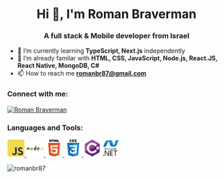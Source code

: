 <h1 align="center">Hi 👋, I'm Roman Braverman</h1>
<h3 align="center">A full stack & Mobile developer from Israel</h3>

- 🌱 I’m currently learning **TypeScript, Next.js** independently
- 🌱 I’m already familar with **HTML, CSS, JavaScript, Node.js, React.JS, React Native, MongoDB, C#**
- 📫 How to reach me **romanbr87@gmail.com**
<h3 align="left">Connect with me:</h3>
<p align="left">
<a href="https://www.linkedin.com/in/romanbr87/" target="blank"><img align="center" src="https://raw.githubusercontent.com/rahuldkjain/github-profile-readme-generator/master/src/images/icons/Social/linked-in-alt.svg" alt="Roman Braverman" height="30" width="40" /></a>
</p>
<h3 align="left">Languages and Tools:</h3>
<p align="left">
<a href="https://developer.mozilla.org/en-US/docs/Web/JavaScript" target="_blank" rel="noreferrer"> <img src="https://raw.githubusercontent.com/devicons/devicon/master/icons/javascript/javascript-original.svg" alt="javascript" width="40" height="40"/> </a> <a href="https://nodejs.org" target="_blank" rel="noreferrer"> <img src="https://raw.githubusercontent.com/devicons/devicon/master/icons/nodejs/nodejs-original-wordmark.svg" alt="nodejs" width="40" height="40"/> </a> <a href="https://www.w3.org/html/" target="_blank" rel="noreferrer"> <img src="https://raw.githubusercontent.com/devicons/devicon/master/icons/html5/html5-original-wordmark.svg" alt="html5" width="40" height="40"/> </a> <a href="https://www.w3schools.com/css/" target="_blank" rel="noreferrer"> <img src="https://raw.githubusercontent.com/devicons/devicon/master/icons/css3/css3-original-wordmark.svg" alt="css3" width="40" height="40"/> </a> <a href="https://www.w3schools.com/cs/" target="_blank" rel="noreferrer"> <img src="https://raw.githubusercontent.com/devicons/devicon/master/icons/csharp/csharp-original.svg" alt="csharp" width="40" height="40"/></a> <a href="https://dotnet.microsoft.com/" target="_blank" rel="noreferrer"> <img src="https://raw.githubusercontent.com/devicons/devicon/master/icons/dot-net/dot-net-original-wordmark.svg" alt="dotnet" width="40" height="40"/> </a>
</p>
<p><img align="center" src="https://github-readme-stats.vercel.app/api/top-langs?username=romanbr87&show_icons=true&locale=en&layout=compact" alt="romanbr87" /></p>
